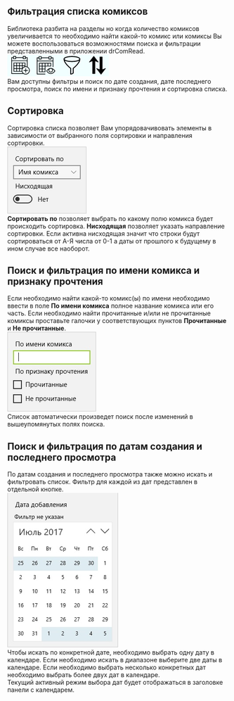 ## Фильтрация списка комиксов

Библиотека разбита на разделы но когда количество комиксов увеличивается то необходимо найти какой-то комикс или комиксы Вы можете воспользоваться возможностями поиска и фильтрации представленными в приложении drComRead.  
![Кнопки фильтрации и поиска](filterbuttons.jpg)  
Вам доступны фильтры и поиск по дате создания, дате последнего просмотра, поиск по имени и признаку прочтения и сортировка списка.

## Сортировка

Сортировка списка позволяет Вам упорядовачивовать элементы в зависимости от выбранного поля сортировки и направления сортировки.  
![Панель сортировки](sort.jpg)  
**Сортировать по** позволяет выбрать по какому полю комикса будет происходить сортировка. **Нисходящая** позволяет указать направление сортировки. Если активна нисходящая значит что строки будут сортироваться от А-Я числа от 0-1 а даты от прошлого к будущему в ином случае все наоборот.

## Поиск и фильтрация по имени комикса и признаку прочтения

Если необходимо найти какой-то комикс(ы) по имени необходимо ввести в поле **По имени комикса** полное название комикса или его часть. Если необходимо найти прочитанные и/или не прочитанные комиксы проставьте галочки у соответствующих пунктов **Прочитанные** и **Не прочитанные**.  
![Панель поиска](filterflyout.jpg)  
Список автоматически произведет поиск после изменений в вышеупомянутых полях поиска.

## Поиск и фильтрация по датам создания и последнего просмотра

По датам создания и последнего просмотра также можно искать и фильтровать список. Фильтр для каждой из дат представлен в отдельной кнопке.  
![Панель поиска](datefilter.jpg)  
Чтобы искать по конкретной дате, необходимо выбрать одну дату в календаре. Если необходимо искать в диапазоне выберите две даты в календаре. Если необходимо выбрать несколько конкретных дат необходимо выбрать более двух дат в календаре.  
Текущий активный режим выбора дат будет отображаться в заголовке панели с календарем.
